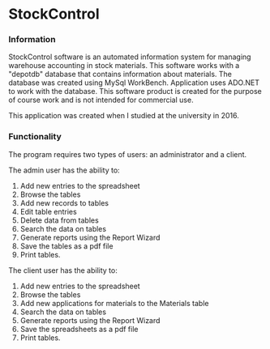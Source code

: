 # StockControl
### Information
StockControl software is an automated information system for managing warehouse accounting in stock materials.
This software works with a "depotdb" database that contains information about materials. The database was created using MySql WorkBench.
Application uses ADO.NET to work with the database.
This software product is created for the purpose of course work and is not intended for commercial use.

This application was created when I studied at the university in 2016.
### Functionality
The program requires two types of users: an administrator and a client.

The admin user has the ability to:
1. Add new entries to the spreadsheet
2. Browse the tables
3. Add new records to tables
4. Edit table entries
5. Delete data from tables
6. Search the data on tables
7. Generate reports using the Report Wizard
8. Save the tables as a pdf file
9. Print tables.

The client user has the ability to:
1. Add new entries to the spreadsheet
2. Browse the tables
3. Add new applications for materials to the Materials table
4. Search the data on tables
5. Generate reports using the Report Wizard
6. Save the spreadsheets as a pdf file
7. Print tables.
